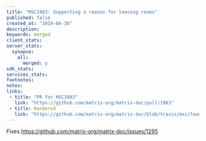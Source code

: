 ```yaml
---
title: "MSC1983: Supporting a reason for leaving rooms"
published: false
created_at: "2019-04-30"
description:
keywords: merged
client_stats:
server_stats:
  synapse:
    all:
      merged: y
sdk_stats:
services_stats:
footnotes:
notes:
links:
 - title: "PR for MSC1983"
   link: "https://github.com/matrix-org/matrix-doc/pull/1983"
 - title: Rendered
   link: "https://github.com/matrix-org/matrix-doc/blob/travis/msc/leave-reason/proposals/1983-leave-reasons.md"
---
```

Fixes https://github.com/matrix-org/matrix-doc/issues/1295
